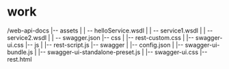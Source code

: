 # work

/web-api-docs
|-- assets
|   | -- helloService.wsdl
|   | -- service1.wsdl
|   | -- service2.wsdl
|   | -- swagger.json
|-- css
|   |-- rest-custom.css
|   |-- swagger-ui.css
|-- js
|   |-- rest-script.js
|-- swagger
|   |-- config.json
|   |-- swagger-ui-bundle.js
|   |-- swagger-ui-standalone-preset.js
|   |-- swagger-ui.css
|-- rest.html
